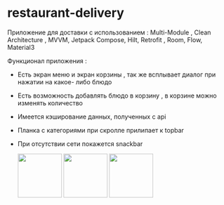 # restaurant-delivery

Приложение для доставки с использованием : Multi-Module , Clean Architecture , MVVM, Jetpack Compose, Hilt, Retrofit , Room, Flow, Material3

Функционал приложения :
- Есть экран меню и экран корзины , так же всплывает диалог при нажатии на какое- либо блюдо
- Есть возможность добавлять блюдо в корзину , в корзине можно изменять количество
- Имеется кэширование данных, полученных с api
- Планка с категориями при скролле прилипает к topbar
- При отсутствии сети покажется snackbar

  <p float="left">
  <img src="https://github.com/serkend/restaurant-delivery/assets/81919513/def8ba22-80d7-4a4a-9a4c-0ec7f747f1be" width="100" />
  <img src="https://github.com/serkend/restaurant-delivery/assets/81919513/a948266e-f97c-4b73-8d34-3051976eac46" width="100" /> 
  <img src="https://github.com/serkend/restaurant-delivery/assets/81919513/6496af25-66d6-4084-a887-e0c16bdffe61" width="100" />
</p>




